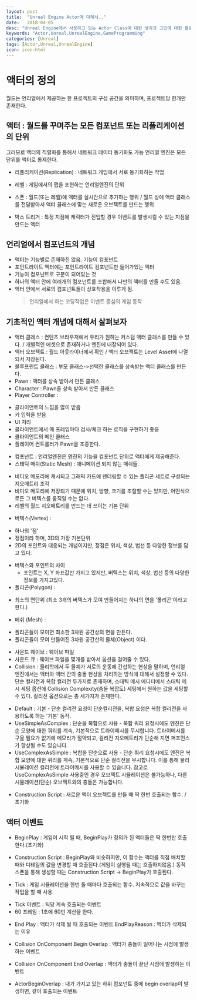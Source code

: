 ```yaml
---
layout: post
title:  "Unreal Engine Actor에 대해서.."
date:   2018-04-05
desc: "Unreal Engine에서 사용하고 있는 Actor Class에 대한 생각과 고민에 대한 블로깅"
keywords: "Actor,Unreal,UnrealEngine,GameProgramming"
categories: [Unreal]
tags: [Actor,Unreal,UnrealEngine]
icon: icon-html
---
```

# 액터의 정의
월드는 언리얼에서 제공하는 한 프로젝트의 구성 공간을 의미하며, 프로젝트당 한개만 존재한다.
## 액터 : 월드를 꾸며주는 모든 컴포넌트 또는 리플리케이션의 단위
그러므로 액터의 직렬화를 통해서 네트워크 데이터 동기화도 가능
언리얼 엔진은 모든 단위를 액터로 통제한다.
* 리플리케이션(Replication) : 네트워크 게임에서 서로 동기화하는 작업

* 레벨 : 게임에서의 맵을 표현하는 언리얼엔진의 단위
* 스폰 : 월드(또는 레벨)에 액터를 실시간으로 추가하는 행위 / 월드 상에 액터 클래스를 전달받아서 액터 클래스에 맞는 새로운 오브젝트를 만드는 행위
* 박스 트리거 : 특정 지점에 캐릭터가 진입할 경우 이벤트를 발생시킬 수 있는 지점을 만드는 액터

## 언리얼에서 컴포넌트의 개념
- 액터는 기능별로 존재하진 않음. 기능이 컴포넌트
- 포인트라이트 액터에는 포인트라이트 컴포넌트만 들어가있는 액터
- 기능이 컴포넌트로 구분이 되어있는 것
- 하나의 액터 안에 여러개의 컴포넌트를 조합해서 나만의 액터를 만들 수도 있음.
- 액터 안에서 서로의 컴포넌트들이 상호작용을 이루게 됨.
  > 언리얼에서 하는 코딩작업은 이벤트 중심의 게임 동작

## 기초적인 액터 개념에 대해서 살펴보자

* 액터 클래스 : 컨텐츠 브라우저에서 우리가 원하는 커스텀 액터 클래스를 만들 수 있다. / 개별적인 에셋으로 존재하거나 엔진에 내장되어 있다.
* 액터 오브젝트 : 월드 아웃라이너에서 확인 / 액터 오브젝트는 Level Asset에 나열되서 저장된다.
* 블루프린트 클래스 : 부모 클래스->선택한 클래스를 상속받는 액터 클래스를 만든다.
* Pawn : 액터를 상속 받아서 만든 클래스
* Character : Pawn을 상속 받아서 만든 클래스
* Player Controller :
 - 클라이언트의 느낌을 많이 받음
 - 키 입력을 받음
 - UI 처리
 - 클라이언트에서 매 프레임마다 검사/체크 하는 로직을 구현하기 좋음
 - 클라이언트의 메인 클래스
 - 플레이어 컨트롤러가 Pawn을 조종한다.
* 컴포넌트 : 언리얼엔진은 엔진의 기능을 컴포넌트 단위로 액터에게 제공해준다.
* 스태틱 매쉬(Static Mesh) : 애니메이션 되지 않는 매쉬들.
 - 비디오 메모리에 캐시되고 그래픽 카드에 렌더링할 수 있는 폴리곤 세트로 구성되는 지오메트리 조각
 - 비디오 메모리에 저장되기 때문에 위치, 방향, 크기를 조절할 수는 있지만, 어떤식으로든 그 버텍스를 움직일 수는 없다.
 - 레벨의 월드 지오메트리를 만드는 데 쓰이는 기본 단위
* 버텍스(Vertex) :
 - 하나의 '점'
 - 정점이라 하며, 3D의 가장 기본단위
 - 2D의 포인트와 대응되는 개념이지만, 정점은 위치, 색상, 법선 등 다양한 정보를 담고 있다.
  * 버텍스와 포인트의 차이
    - 포인트는 X, Y 좌표값만 가지고 있지만, 버텍스는 위치, 색상, 법선 등의 다양한 정보를 가지고있다.
* 폴리곤(Polygon) :
 - 최소의 면단위 (최소 3개의 버텍스가 모여 만들어지는 하나의 면을 '폴리곤'이라고 한다.)
* 메쉬 (Mesh) :
 - 폴리곤들이 모이면 최소한 3차원 공간상의 면을 만든다.
 - 폴리곤들이 모여 만들어진 3차원 공간산의 물체(Object) 이다.
* 사운드 웨이브 : 웨이브 파일
* 사운드 큐 : 웨이브 파일을 몇개를 받아서 옵션을 걸어줄 수 있다.
* Collision : 물리학에서 두 물체가 서로의 운동에 간섭하는 현상을 말하며, 언리얼 엔진에서는 액터와 액터 간의
충돌 현상을 처리하는 방식에 대해서 설정할 수 있다. 단순 컬리전과 복합 컬리전 두가지로 존재하며, 스태틱 메시 에디터에서
스태틱 메시 세팅 옵션에 Collision Complexity(충돌 복잡도) 세팅에서 원하는 값을 세팅할 수 있다.
컬리전 옵션으로는 총 세가지가 존재한다.
 - Default : 기본 - 단순 컬리전 요청이 단순컬리전을, 복합 요청은 복합 컬리전을 사용하도록 하는 '기본' 동작.
 - UseSimpleAsComplex : 단순을 복합으로 사용 - 복합 쿼리 요청시에도 엔진은 단순 모양에 대한 쿼리를
 계속, 기본적으로 트라이메시를 무시합니다. 트라이메시를 구울 필요가 없기에 메모리가 절약되고, 컬리전 지오메트리가
 단순해 지면 퍼포먼스가 향상될 수도 있습니다.
 - UseComplexAsSimple : 복합을 단순으로 사용 - 단순 쿼리 요청시에도 엔진은 복합 모양에 대한 쿼리를 계속,
 기본적으로 단순 컬리전을 무시합니다. 이를 통해 물리 시뮬레이션 컬리전에 트라이메시를 사용할 수 있습니다. 참고로
 UseComplexAsSimple 사용중인 경우 오브젝트 시뮬레이션은 불가능하나, 다른 시뮬레이션(단순) 오브젝트와의 충돌은 가능합니다.
* Construction Script : 새로운 액터 오브젝트를 만들 때 딱 한번 호출되는 함수. / 초기화

## 액터 이벤트

* BeginPlay : 게임이 시작 될 때, BeginPlay가 정의가 된 액터들은 딱 한번만 호출한다.(초기화)
* Construction Script : BeginPlay와 비슷하지만, 이 함수는 액터를 직접 배치할 때와 디테일의 값을 변경할 때 호출된다.(게임이 실행될 때는 호출하지않음.)
동적 스폰을 통해 생성할 때는 Construction Script -> BeginPlay가 호출된다.

* Tick : 게임 시뮬레이션을 한번 돌 때마다 호출되는 함수. 지속적으로 값을 바꾸는 작업을 할 때 사용.
- Tick 이벤트 : 틱당 계속 호출되는 이벤트
- 60 프레임 : 1초에 60번 계산을 한다.

* End Play : 액터가 삭제 될 때 호출되는 이벤트
EndPlayReason : 액터가 삭제되는 이유

* Collision OnComponent Begin Overlap : 액터가 충돌이 일어나는 시점에 발생하는 이벤트
* Collision OnComponent End Overlap : 액터가 충돌이 끝난 시점에 발생하는 이벤트

* ActorBeginOverlap : 내가 가지고 있는 하위 컴포넌트 중에 begin overlap이 발생하면, 같이 호출되는 이벤트
